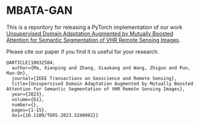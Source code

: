 # MBATA-GAN

This is a reporitory for releasing a PyTorch implementation of our work [Unsupervised Domain Adaptation Augmented by Mutually Boosted Attention for Semantic Segmentation of VHR Remote Sensing Images](https://ieeexplore.ieee.org/abstract/document/9749821/).

Please cite our paper if you find it is useful for your research.

```
@ARTICLE{10032584,
  author={Ma, Xianping and Zhang, Xiaokang and Wang, Zhiguo and Pun, Man-On},
  journal={IEEE Transactions on Geoscience and Remote Sensing}, 
  title={Unsupervised Domain Adaptation Augmented by Mutually Boosted Attention for Semantic Segmentation of VHR Remote Sensing Images}, 
  year={2023},
  volume={61},
  number={},
  pages={1-15},
  doi={10.1109/TGRS.2023.3240982}}
  ```
